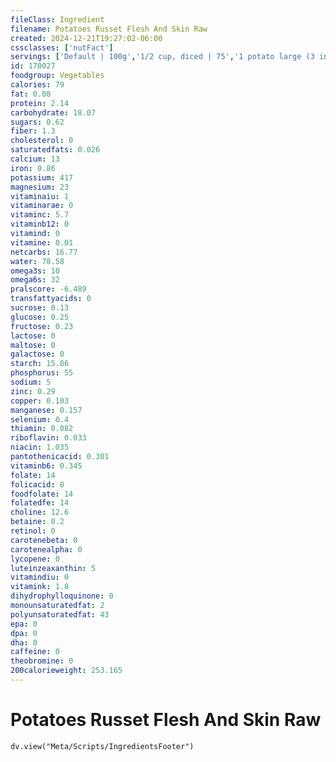 ```yaml
---
fileClass: Ingredient
filename: Potatoes Russet Flesh And Skin Raw
created: 2024-12-21T19:27:02-06:00
cssclasses: ['nutFact']
servings: ['Default | 100g','1/2 cup, diced | 75','1 potato large (3 inch to 4-1/4 inch dia) | 369','1 potato medium (2-1/4 inch to 3-1/4 inch dia) | 213','1 potato small (1-3/4 inch to 2-1/4 inch dia) | 170']
id: 170027
foodgroup: Vegetables
calories: 79
fat: 0.08
protein: 2.14
carbohydrate: 18.07
sugars: 0.62
fiber: 1.3
cholesterol: 0
saturatedfats: 0.026
calcium: 13
iron: 0.86
potassium: 417
magnesium: 23
vitaminaiu: 1
vitaminarae: 0
vitaminc: 5.7
vitaminb12: 0
vitamind: 0
vitamine: 0.01
netcarbs: 16.77
water: 78.58
omega3s: 10
omega6s: 32
pralscore: -6.489
transfattyacids: 0
sucrose: 0.13
glucose: 0.25
fructose: 0.23
lactose: 0
maltose: 0
galactose: 0
starch: 15.86
phosphorus: 55
sodium: 5
zinc: 0.29
copper: 0.103
manganese: 0.157
selenium: 0.4
thiamin: 0.082
riboflavin: 0.033
niacin: 1.035
pantothenicacid: 0.301
vitaminb6: 0.345
folate: 14
folicacid: 0
foodfolate: 14
folatedfe: 14
choline: 12.6
betaine: 0.2
retinol: 0
carotenebeta: 0
carotenealpha: 0
lycopene: 0
luteinzeaxanthin: 5
vitamindiu: 0
vitamink: 1.8
dihydrophylloquinone: 0
monounsaturatedfat: 2
polyunsaturatedfat: 43
epa: 0
dpa: 0
dha: 0
caffeine: 0
theobromine: 0
200calorieweight: 253.165
---
```


# Potatoes Russet Flesh And Skin Raw

```dataviewjs
dv.view("Meta/Scripts/IngredientsFooter")
```